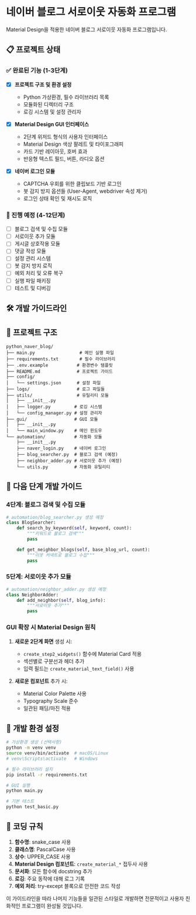 # 네이버 블로그 서로이웃 자동화 프로그램

Material Design을 적용한 네이버 블로그 서로이웃 자동화 프로그램입니다.

## 📋 프로젝트 상태

### ✅ 완료된 기능 (1-3단계)

- [x] **프로젝트 구조 및 환경 설정**

  - Python 가상환경, 필수 라이브러리 목록
  - 모듈화된 디렉터리 구조
  - 로깅 시스템 및 설정 관리자

- [x] **Material Design GUI 인터페이스**

  - 2단계 위저드 형식의 사용자 인터페이스
  - Material Design 색상 팔레트 및 타이포그래피
  - 카드 기반 레이아웃, 호버 효과
  - 반응형 텍스트 필드, 버튼, 라디오 옵션

- [x] **네이버 로그인 모듈**
  - CAPTCHA 우회를 위한 클립보드 기반 로그인
  - 봇 감지 방지 옵션들 (User-Agent, webdriver 속성 제거)
  - 로그인 상태 확인 및 재시도 로직

### 🔄 진행 예정 (4-12단계)

- [ ] 블로그 검색 및 수집 모듈
- [ ] 서로이웃 추가 모듈
- [ ] 게시글 상호작용 모듈
- [ ] 댓글 작성 모듈
- [ ] 설정 관리 시스템
- [ ] 봇 감지 방지 로직
- [ ] 예외 처리 및 오류 복구
- [ ] 실행 파일 패키징
- [ ] 테스트 및 디버깅

## 🛠️ 개발 가이드라인

## 📁 프로젝트 구조

```
python_naver_blog/
├── main.py                 # 메인 실행 파일
├── requirements.txt        # 필수 라이브러리
├── .env.example           # 환경변수 템플릿
├── README.md              # 프로젝트 가이드
├── config/
│   └── settings.json      # 설정 파일
├── logs/                  # 로그 파일들
├── utils/                 # 유틸리티 모듈
│   ├── __init__.py
│   ├── logger.py         # 로깅 시스템
│   └── config_manager.py # 설정 관리자
├── gui/                  # GUI 모듈
│   ├── __init__.py
│   └── main_window.py    # 메인 윈도우
└── automation/           # 자동화 모듈
    ├── __init__.py
    ├── naver_login.py    # 네이버 로그인
    ├── blog_searcher.py  # 블로그 검색 (예정)
    ├── neighbor_adder.py # 서로이웃 추가 (예정)
    └── utils.py          # 자동화 유틸리티
```

## 🚀 다음 단계 개발 가이드

### 4단계: 블로그 검색 및 수집 모듈

```python
# automation/blog_searcher.py 생성 예정
class BlogSearcher:
    def search_by_keyword(self, keyword, count):
        """키워드로 블로그 검색"""
        pass

    def get_neighbor_blogs(self, base_blog_url, count):
        """이웃 커넥트로 블로그 수집"""
        pass
```

### 5단계: 서로이웃 추가 모듈

```python
# automation/neighbor_adder.py 생성 예정
class NeighborAdder:
    def add_neighbor(self, blog_info):
        """서로이웃 추가"""
        pass
```

### GUI 확장 시 Material Design 원칙

1. **새로운 2단계 화면** 생성 시:

   - `create_step2_widgets()` 함수에 Material Card 적용
   - 섹션별로 구분선과 헤더 추가
   - 입력 필드는 `create_material_text_field()` 사용

2. **새로운 컴포넌트** 추가 시:
   - Material Color Palette 사용
   - Typography Scale 준수
   - 일관된 패딩/마진 적용

## 🔧 개발 환경 설정

```bash
# 가상환경 생성 (선택사항)
python -m venv venv
source venv/bin/activate  # macOS/Linux
# venv\Scripts\activate   # Windows

# 필수 라이브러리 설치
pip install -r requirements.txt

# GUI 실행
python main.py

# 기본 테스트
python test_basic.py
```

## 📝 코딩 규칙

1. **함수명**: snake_case 사용
2. **클래스명**: PascalCase 사용
3. **상수**: UPPER_CASE 사용
4. **Material Design 컴포넌트**: `create_material_*` 접두사 사용
5. **문서화**: 모든 함수에 docstring 추가
6. **로깅**: 주요 동작에 대해 로그 기록
7. **예외 처리**: try-except 블록으로 안전한 코드 작성

이 가이드라인을 따라 나머지 기능들을 일관된 스타일로 개발하면 전문적이고 사용자 친화적인 프로그램이 완성될 것입니다.
